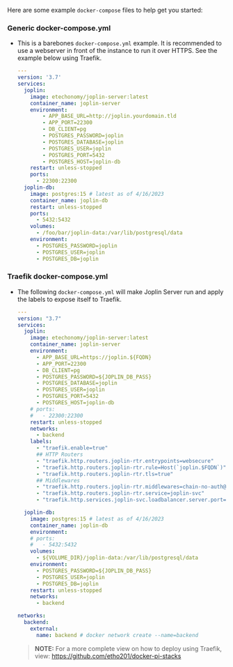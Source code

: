 Here are some example `docker-compose` files to help get you started:

### Generic docker-compose.yml

- This is a barebones `docker-compose.yml` example. It is recommended to use a webserver in front of the instance to run it over HTTPS. See the example below using Traefik.

    ```yaml
    ---
    version: '3.7'
    services:
      joplin:
        image: etechonomy/joplin-server:latest
        container_name: joplin-server
        environment:
            - APP_BASE_URL=http://joplin.yourdomain.tld
            - APP_PORT=22300
            - DB_CLIENT=pg
            - POSTGRES_PASSWORD=joplin
            - POSTGRES_DATABASE=joplin
            - POSTGRES_USER=joplin 
            - POSTGRES_PORT=5432 
            - POSTGRES_HOST=joplin-db
        restart: unless-stopped
        ports:
          - 22300:22300
      joplin-db:
        image: postgres:15 # latest as of 4/16/2023
        container_name: joplin-db
        restart: unless-stopped
        ports:
          - 5432:5432
        volumes:
          - /foo/bar/joplin-data:/var/lib/postgresql/data
        environment:
          - POSTGRES_PASSWORD=joplin
          - POSTGRES_USER=joplin
          - POSTGRES_DB=joplin
    ```

### Traefik docker-compose.yml

- The following `docker-compose.yml` will make Joplin Server run and apply the labels to expose itself to Traefik.

    ```yaml
    ---
    version: "3.7"
    services:
      joplin:
        image: etechonomy/joplin-server:latest
        container_name: joplin-server
        environment:
          - APP_BASE_URL=https://joplin.${FQDN}
          - APP_PORT=22300
          - DB_CLIENT=pg
          - POSTGRES_PASSWORD=${JOPLIN_DB_PASS}
          - POSTGRES_DATABASE=joplin
          - POSTGRES_USER=joplin
          - POSTGRES_PORT=5432
          - POSTGRES_HOST=joplin-db
        # ports:
        #   - 22300:22300
        restart: unless-stopped
        networks:
          - backend
        labels:
          - "traefik.enable=true"
          ## HTTP Routers
          - "traefik.http.routers.joplin-rtr.entrypoints=websecure"
          - "traefik.http.routers.joplin-rtr.rule=Host(`joplin.$FQDN`)"
          - "traefik.http.routers.joplin-rtr.tls=true"
          ## Middlewares
          - "traefik.http.routers.joplin-rtr.middlewares=chain-no-auth@file"
          - "traefik.http.routers.joplin-rtr.service=joplin-svc"
          - "traefik.http.services.joplin-svc.loadbalancer.server.port=22300"

      joplin-db:
        image: postgres:15 # latest as of 4/16/2023
        container_name: joplin-db
        environment:
        # ports:
        #   - 5432:5432
        volumes:
          - ${VOLUME_DIR}/joplin-data:/var/lib/postgresql/data
        environment:
          - POSTGRES_PASSWORD=${JOPLIN_DB_PASS}
          - POSTGRES_USER=joplin
          - POSTGRES_DB=joplin
        restart: unless-stopped
        networks:
          - backend

    networks:
      backend:
        external:
          name: backend # docker network create --name=backend
    ```

    > **NOTE:** For a more complete view on how to deploy using Traefik, view: https://github.com/etho201/docker-pi-stacks
